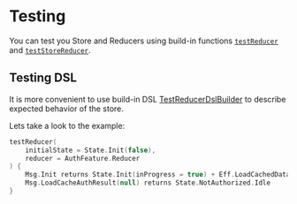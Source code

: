 # Testing

You can test you Store and Reducers using build-in functions [`testReducer`](src/main/kotlin/ru/ikarenkov/kombucha/test/TestReducer.kt)
and [`testStoreReducer`](src/main/kotlin/ru/ikarenkov/kombucha/test/TestStoreReducer.kt).

## Testing DSL

It is more convenient to use build-in DSL [TestReducerDslBuilder](src/main/kotlin/ru/ikarenkov/kombucha/test/TestReducerDslBuilder.kt) to describe
expected behavior of the store.

Lets take a look to the example:

```kotlin
testReducer(
    initialState = State.Init(false),
    reducer = AuthFeature.Reducer
) {
    Msg.Init returns State.Init(inProgress = true) + Eff.LoadCachedData
    Msg.LoadCacheAuthResult(null) returns State.NotAuthorized.Idle
}
```

[//]: # (TODO)
